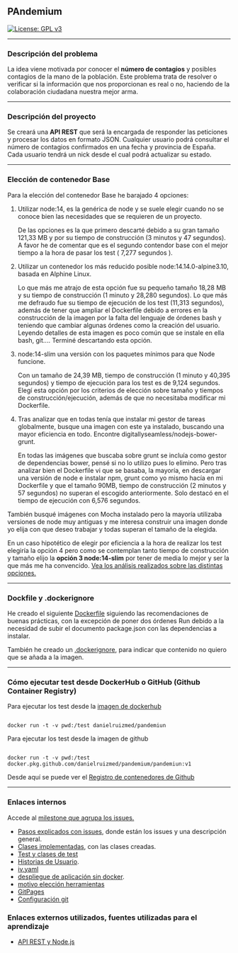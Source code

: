 
## PAndemium
[![License: GPL v3](https://img.shields.io/badge/License-GPLv3-blue.svg)](https://www.gnu.org/licenses/gpl-3.0)

---

### Descripción del problema

La idea viene motivada por conocer el **número de contagios** y posibles contagios de la mano de la población. Este problema trata de resolver o verificar si la información que nos proporcionan es real o no, haciendo de la colaboración ciudadana nuestra mejor arma.

---

### Descripción del proyecto

Se creará una **API REST** que será la encargada de responder las peticiones y procesar los datos en formato JSON. Cualquier usuario podrá consultar el número de contagios confirmados en una fecha y provincia de España. Cada usuario tendrá un nick desde el cual podrá actualizar su
estado.

---

### Elección de contenedor Base

Para la elección del contenedor Base he barajado 4 opciones:

1. Utilizar node:14, es la genérica de node y se suele elegir cuando no se conoce bien las necesidades que se requieren de un proyecto.

	De las opciones es la que primero descarté debido a su gran tamaño 121,33 MB y por su   		tiempo de construcción (3 minutos y 47 segundos). A favor he de comentar que es el segundo		contendor base con el mejor tiempo a la hora de pasar los test ( 7,277 segundos ).

2. Utilizar un contenedor los más reducido posible node:14.14.0-alpine3.10, basada en Alphine Linux.

	Lo que más me atrajo de esta opción fue su pequeño tamaño 18,28 MB y su tiempo de     		construcción (1 minuto y 28,280 segundos). Lo que más me defraudo fue su tiempo de         		ejecución de los test (11,313 segundos), además de tener que ampliar el Dockerfile debido a     	errores en la construcción de la imagen por la falta del lenguaje de órdenes bash y        		teniendo que cambiar algunas órdenes como la creación del usuario. Leyendo detalles de     		esta imagen es poco común que se instale en ella bash, git.... Terminé descartando esta opción.

3. node:14-slim una versión con los paquetes mínimos para que Node funcione.

	Con un tamaño de 24,39 MB, tiempo de construcción (1 minuto y 40,395 segundos) y tiempo de ejecución para los test es de 9,124 segundos. Elegí esta opción por los criterios de    		elección sobre tamaño y tiempos de construcción/ejecución, además de que no necesitaba    		modificar mi Dockerfile.

4. Tras analizar que en todas tenía que instalar mi gestor de tareas globalmente, busque una imagen con este ya instalado, buscando una mayor eficiencia en todo. Encontre digitallyseamless/nodejs-bower-grunt.

	En todas las imágenes que buscaba sobre grunt se incluía como gestor de dependencias      		bower, pensé si no lo utilizo pues lo elimino. Pero tras analizar bien el Dockerfile vi que se basaba, la mayoría, en descargar una versión de node e instalar npm, grunt como yo mismo hacía en mi Dockerfile y que el tamaño 90MB, tiempo de construcción (2 minutos y 57 segundos) no superan el escogido anteriormente. Solo destacó en el tiempo de ejecución con 6,576 segundos.

También busqué imágenes con Mocha instalado pero la mayoría utilizaba versiones de node muy antiguas y me interesa construir una imagen donde yo elija con que deseo trabajar y todas superan el tamaño de la elegida.

En un caso hipotético de elegir por eficiencia a la hora de realizar los test elegiría la opción 4 pero como se contemplan tanto tiempo de construcción y tamaño elijo la **opción 3 node:14-slim** por tener de media lo mejor y ser la que más me ha convencido. [Vea los análisis realizados sobre las distintas opciones.](docs/contenedor_base.md)

---

### Dockfile y .dockerignore

He creado el siguiente [Dockerfile](pandemiun/Dockerfile) siguiendo las recomendaciones de buenas prácticas, con la excepción de poner dos órdenes Run debido a la necesidad de subir el documento package.json con las dependencias a instalar.

También he creado un [.dockerignore](pandemiun/.dockerignore), para indicar que contenido no quiero que se añada a la imagen.

---

### Cómo ejecutar test desde DockerHub o GitHub (Github Container Registry)

Para ejecutar los test desde la [imagen de dockerhub](https://hub.docker.com/r/danielruizmed/pandemiun)

~~~

docker run -t -v pwd:/test danielruizmed/pandemiun

~~~

Para ejecutar los test desde la imagen de github

~~~

docker run -t -v pwd:/test docker.pkg.github.com/danielruizmed/pandemium/pandemiun:v1

~~~

Desde aquí se puede ver el [Registro de contenedores de Github](https://github.com/DanielRuizMed/PAndemium/packages/471277)

---

### Enlaces internos

Accede al [milestone que agrupa los issues.](https://github.com/DanielRuizMed/PAndemium/milestone/8)

- [Pasos explicados con issues](docs/pasos.md), donde están los issues y una descripción general.
- [Clases implementadas](pandemiun/src/class), con las clases creadas.
- [Test y clases de test](pandemiun/test)
- [Historias de Usuario](https://github.com/DanielRuizMed/PAndemium/milestone/9).
- [iv.yaml](iv.yaml)
- [despliegue de aplicación sin docker](docs/despliegue.md).
- [motivo elección herramientas](docs/motivo.md)
- [GitPages](https://danielruizmed.github.io/PAndemium/)
- [Configuración git](https://github.com/DanielRuizMed/PAndemium/blob/master/docs/config.md)

### Enlaces externos utilizados, fuentes utilizadas para el aprendizaje
- [API REST y Node.js](https://www.youtube.com/watch?v=bK3AJfs7qNY)